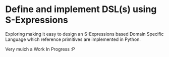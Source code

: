 # Define and implement DSL(s) using S-Expressions

Exploring making it easy to design an S-Expressions based Domain Specific Language
which reference primitives are implemented in Python.

Very muich a Work In Progress :P
